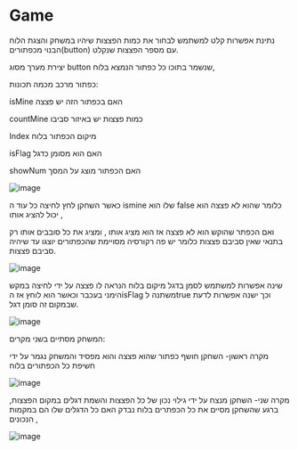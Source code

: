 # Game
נתינת אפשרות קלט למשתמש לבחור את כמות הפצצות שיהיו במשחק והצגת הלוח הבנוי מכפתורים(button)
עם מספר הפצצות שנקלט.

יצירת מערך מסוג button  שנשמר בתוכו כל כפתור הנמצא בלוח,

כפתור מרכב מכמה תכונות:

isMine  האם בכפתור הזה יש פצצה 

countMine כמות פצצות יש באיזור סביבו 

Index מיקום הכפתור בלוח

isFlag האם הוא מסומן כדגל 

showNum האם הכפתור מוצג על המסך

![image](https://user-images.githubusercontent.com/89073905/150669315-b2baec2a-bb5e-400e-8853-d55f8e3a1bd0.png)

כאשר השחקן לחץ לחיצה כל עוד ה ismine  שלו הוא false  כלומר שהוא לא פצצה הוא יכול להציג אותו , 

ואם הכפתר שהוקש הוא לא פצצה אז הוא מציג אותו , ומציג את כל סובבים אותו רק בתנאי שאין סביבם פצצות כלומר יש פה רקורסיה מסויימת שהכפתורים יוצגו עד שיהיה סביבם פצצות.

![image](https://user-images.githubusercontent.com/89073905/150669522-793251b2-d254-432a-ae87-3da15219dbdb.png)

שינה אפשרות למשתמש לסמן בדגל מיקום בלוח הנראה לו פצצה על ידי לחיצה במקש הימני בעכבר וכאשר הוא לוחץ אז הisFlag משתנה לtrue וכך ישנה אפשרות לדעת שבמקום זה סומן דגל.

![image](https://user-images.githubusercontent.com/89073905/150669621-79f6efc0-2978-4c28-865d-aae61bbf5ba4.png)

המשחק מסתיים בשני מקרים:

מקרה ראשון-  השחקן חושף כפתור שהוא פצצה והוא מפסיד והמשחק נגמר על ידי חשיפת כל הכפתורים בלוח

![image](https://user-images.githubusercontent.com/89073905/150669761-a2e1af50-6a53-4042-b22f-cd89422c5baa.png)


מקרה שני- השחקן מנצח על ידי גילוי נכון של כל הפצצות והשמת דגלים במקום הפצצות, ברגע שהשחקן מסיים את כל הכפתרים בלוח נבדק האם כל הדגלים שלו הם במקמות הנכונים , 

![image](https://user-images.githubusercontent.com/89073905/150669793-49296f27-977d-418c-842b-7d8f3d4e7191.png)

